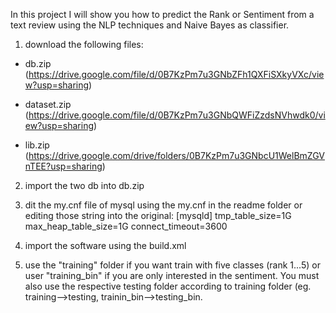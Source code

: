 In this project I will show you how to predict the Rank or Sentiment from a text review using the NLP techniques and Naive Bayes as classifier.

1. download the following files:

- db.zip (https://drive.google.com/file/d/0B7KzPm7u3GNbZFh1QXFiSXkyVXc/view?usp=sharing)

- dataset.zip (https://drive.google.com/file/d/0B7KzPm7u3GNbQWFiZzdsNVhwdk0/view?usp=sharing)

- lib.zip (https://drive.google.com/drive/folders/0B7KzPm7u3GNbcU1WelBmZGVnTEE?usp=sharing)

2. import the two db into db.zip

3. dit the my.cnf file of mysql using the my.cnf in the readme folder or editing those string into the original:
[mysqld]
tmp_table_size=1G
max_heap_table_size=1G
connect_timeout=3600

4. import the software using the build.xml 

5. use the "training" folder if you want train with five classes (rank 1...5) or user "training_bin" if you are only interested in the sentiment.
You must also use the respective testing folder according to training folder (eg. training-->testing, trainin_bin-->testing_bin.
